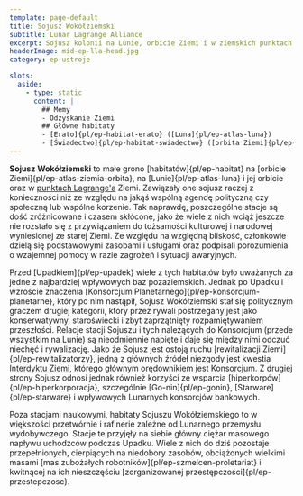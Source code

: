 ```yaml
---
template: page-default
title: Sojusz Wokółziemski
subtitle: Lunar Lagrange Alliance
excerpt: Sojusz kolonii na Lunie, orbicie Ziemi i w ziemskich punktach Lagrange'a
headerImage: mid-ep-lla-head.jpg
category: ep-ustroje

slots:
  aside:
    - type: static
      content: |
        ## Memy
        - Odzyskanie Ziemi
        ## Główne habitaty
        - [Erato]{pl/ep-habitat-erato} ([Luna]{pl/ep-atlas-luna})
        - [Świadectwo]{pl/ep-habitat-swiadectwo} ([orbita Ziemi]{pl/ep-atlas-ziemia-orbita})
---
```

**Sojusz Wokółziemski** to małe grono [habitatów]{pl/ep-habitat} na [orbicie Ziemi]{pl/ep-atlas-ziemia-orbita}, na [Lunie]{pl/ep-atlas-luna} i jej orbicie oraz w [punktach Lagrange'a](http://pl.wikipedia.org/wiki/Punkt_libracyjny) Ziemi. Zawiązały one sojusz raczej z konieczności niż ze względu na jakąś wspólną agendę polityczną czy społeczną lub wspólne korzenie. Tak naprawdę, poszczególne stacje są dość zróżnicowane i czasem skłócone, jako że wiele z nich wciąż jeszcze nie rozstało się z przywiązaniem do tożsamości kulturowej i narodowej wyniesionej ze starej Ziemi. Ze względu na względną bliskość, członkowie dzielą się podstawowymi zasobami i usługami oraz podpisali porozumienia o wzajemnej pomocy w razie zagrożeń i sytuacji awaryjnych.

Przed [Upadkiem]{pl/ep-upadek} wiele z tych habitatów było uważanych za jedne z najbardziej wpływowych baz pozaziemskich. Jednak po Upadku i wzroście znaczenia [Konsorcjum Planetarnego]{pl/ep-konsorcjum-planetarne}, który po nim nastąpił, Sojusz Wokółziemski stał się politycznym graczem drugiej kategorii, który przez rywali postrzegany jest jako konserwatywny, staroświecki i zbyt zaprzątnięty rozpamiętywaniem przeszłości. Relacje stacji Sojuszu i tych należących do Konsorcjum (przede wszystkim na Lunie) są nieodmiennie napięte i daje się między nimi odczuć niechęć i rywalizację. Jako że Sojusz jest ostoją ruchu [rewitalizacji Ziemi]{pl/ep-rewitalizatorzy}, jedną z głównych źródeł niezgody jest kwestia [Interdyktu Ziemi](#), którego głównym orędownikiem jest Konsorcjum. Z drugiej strony Sojusz odnosi jednak również korzyści ze wsparcia [hiperkorpów]{pl/ep-hiperkorporacja}, szczególnie [Go-nin]{pl/ep-gonin}, [Starware]{pl/ep-starware} i wpływowych Lunarnych konsorcjów bankowych.

Poza stacjami naukowymi, habitaty Sojuszu Wokółziemskiego to w większości przetwórnie i rafinerie zależne od Lunarnego przemysłu wydobywczego. Stacje te przyjęły na siebie główny ciężar masowego napływu uchodźców podczas Upadku. Wiele z nich do dziś pozostaje przepełnionych, cierpiących na niedobory zasobów, obciążonych wielkimi masami [mas zubożałych robotników]{pl/ep-szmelcen-proletariat} i kwitnącej na ich nieszczęściu [zorganizowanej przestępczości]{pl/ep-przestepczosc}.
